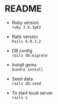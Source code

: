 # README

* Ruby version  
`ruby 2.6.3p62`

* Rails version  
`Rails 6.0.3.2`

* DB config  
`rails db:migrate`

* Install gems  
`bundle install` 

* Seed data  
`rails db:seed`

* To start local server  
`rails s`
